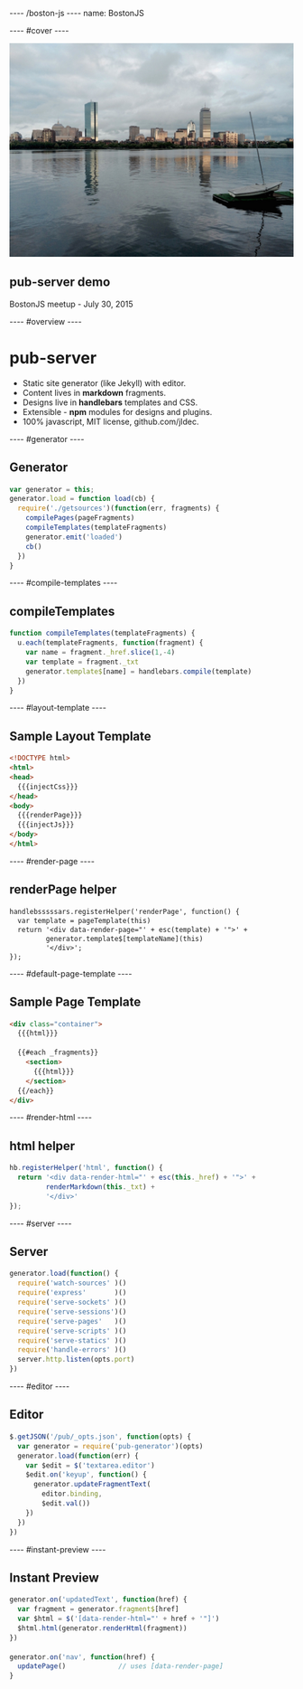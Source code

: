 ---- /boston-js ----
name: BostonJS


---- #cover ----

![](/images/water.jpg)
## pub-server demo
BostonJS meetup - July 30, 2015


---- #overview ----

# pub-server
- Static site generator (like Jekyll) with editor.
- Content lives in **markdown** fragments.
- Designs live in **handlebars** templates and CSS.
- Extensible - **npm** modules for designs and plugins.
- 100% javascript, MIT license, github.com/jldec.


---- #generator ----

## Generator

```js
var generator = this;
generator.load = function load(cb) {
  require('./getsources')(function(err, fragments) {
    compilePages(pageFragments)
    compileTemplates(templateFragments)
    generator.emit('loaded')
    cb()
  })
}
```


---- #compile-templates ----

## compileTemplates

```js
function compileTemplates(templateFragments) {
  u.each(templateFragments, function(fragment) {
    var name = fragment._href.slice(1,-4)
    var template = fragment._txt
    generator.template$[name] = handlebars.compile(template)
  })
}
```


---- #layout-template ----

## Sample Layout Template

```html
<!DOCTYPE html>
<html>
<head>
  {{{injectCss}}}
</head>
<body>
  {{{renderPage}}}
  {{{injectJs}}}
</body>
</html>
```


---- #render-page ----

## renderPage helper

```jsssss
handlebsssssars.registerHelper('renderPage', function() {
  var template = pageTemplate(this)
  return '<div data-render-page="' + esc(template) + '">' +
         generator.template$[templateName](this)
         '</div>';
});
```

---- #default-page-template ----

## Sample Page Template

```html
<div class="container">
  {{{html}}}

  {{#each _fragments}}
    <section>
      {{{html}}}
    </section>
  {{/each}}
</div>
```

---- #render-html ----

## html helper

```js
hb.registerHelper('html', function() {
  return '<div data-render-html="' + esc(this._href) + '">' +
         renderMarkdown(this._txt) +
         '</div>'
});
```


---- #server ----

## Server

```js
generator.load(function() {
  require('watch-sources' )()
  require('express'       )()
  require('serve-sockets' )()
  require('serve-sessions')()
  require('serve-pages'   )()
  require('serve-scripts' )()
  require('serve-statics' )()
  require('handle-errors' )()
  server.http.listen(opts.port)
})
```


---- #editor ----

## Editor

```js
$.getJSON('/pub/_opts.json', function(opts) {
  var generator = require('pub-generator')(opts)
  generator.load(function(err) {
    var $edit = $('textarea.editor')
    $edit.on('keyup', function() {
      generator.updateFragmentText(
        editor.binding,
        $edit.val())
    })
  })
})
```


---- #instant-preview ----

## Instant Preview

```js
generator.on('updatedText', function(href) {
  var fragment = generator.fragment$[href]
  var $html = $('[data-render-html="' + href + '"]')
  $html.html(generator.renderHtml(fragment))
})

generator.on('nav', function(href) {
  updatePage()             // uses [data-render-page]
}
```
